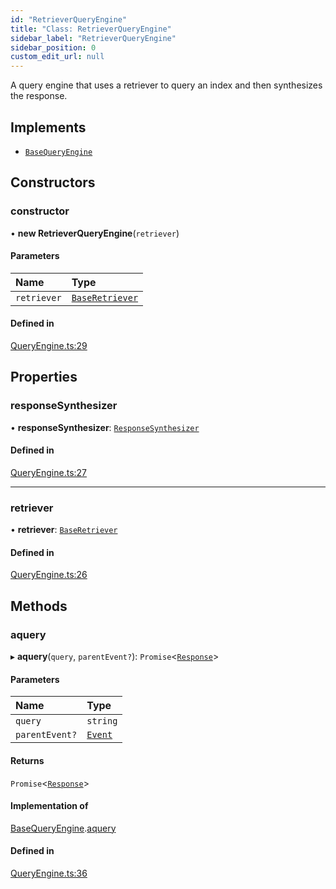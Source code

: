 ```yaml
---
id: "RetrieverQueryEngine"
title: "Class: RetrieverQueryEngine"
sidebar_label: "RetrieverQueryEngine"
sidebar_position: 0
custom_edit_url: null
---
```


A query engine that uses a retriever to query an index and then synthesizes the response.

## Implements

- [`BaseQueryEngine`](../interfaces/BaseQueryEngine.md)

## Constructors

### constructor

• **new RetrieverQueryEngine**(`retriever`)

#### Parameters

| Name | Type |
| :------ | :------ |
| `retriever` | [`BaseRetriever`](../interfaces/BaseRetriever.md) |

#### Defined in

[QueryEngine.ts:29](https://github.com/run-llama/LlamaIndexTS/blob/d73ac8e/packages/core/src/QueryEngine.ts#L29)

## Properties

### responseSynthesizer

• **responseSynthesizer**: [`ResponseSynthesizer`](ResponseSynthesizer.md)

#### Defined in

[QueryEngine.ts:27](https://github.com/run-llama/LlamaIndexTS/blob/d73ac8e/packages/core/src/QueryEngine.ts#L27)

___

### retriever

• **retriever**: [`BaseRetriever`](../interfaces/BaseRetriever.md)

#### Defined in

[QueryEngine.ts:26](https://github.com/run-llama/LlamaIndexTS/blob/d73ac8e/packages/core/src/QueryEngine.ts#L26)

## Methods

### aquery

▸ **aquery**(`query`, `parentEvent?`): `Promise`<[`Response`](Response.md)\>

#### Parameters

| Name | Type |
| :------ | :------ |
| `query` | `string` |
| `parentEvent?` | [`Event`](../interfaces/Event.md) |

#### Returns

`Promise`<[`Response`](Response.md)\>

#### Implementation of

[BaseQueryEngine](../interfaces/BaseQueryEngine.md).[aquery](../interfaces/BaseQueryEngine.md#aquery)

#### Defined in

[QueryEngine.ts:36](https://github.com/run-llama/LlamaIndexTS/blob/d73ac8e/packages/core/src/QueryEngine.ts#L36)
